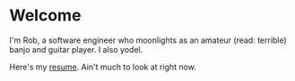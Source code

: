 # Welcome

I'm Rob, a software engineer who moonlights as an amateur (read: terrible) banjo and guitar player. I also yodel.

Here's my [resume](/resume). Ain't much to look at right now.

